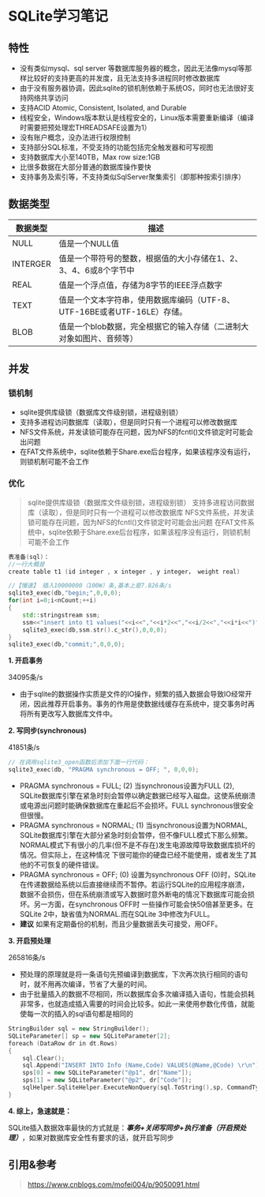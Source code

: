# SQLite学习笔记
## 特性
- 没有类似mysql、sql server 等数据库服务器的概念，因此无法像mysql等那样比较好的支持更高的并发度，且无法支持多进程同时修改数据库
- 由于没有服务器协调，因此sqlite的锁机制依赖于系统OS，同时也无法很好支持网络共享访问
- 支持ACID Atomic, Consistent, Isolated, and Durable
- 线程安全，Windows版本默认是线程安全的，Linux版本需要重新编译（编译时需要把预处理宏THREADSAFE设置为1）
- 没有账户概念，没办法进行权限控制
- 支持部分SQL标准，不受支持的功能包括完全触发器和可写视图
- 支持数据库大小至140TB，Max row size:1GB
- 比很多数据在大部分普通的数据库操作要快
- 支持事务及索引等，不支持类似SqlServer聚集索引（即那种按索引排序）

## 数据类型
数据类型 | 描述
-|-
NULL | 值是一个NULL值 | 
INTERGER | 值是一个带符号的整数，根据值的大小存储在1、2、3、4、6或8个字节中 | 
REAL | 值是一个浮点值，存储为8字节的IEEE浮点数字 | 
TEXT | 值是一个文本字符串，使用数据库编码（UTF-8、UTF-16BE或者UTF-16LE）存储。
BLOB | 值是一个blob数据，完全根据它的输入存储（二进制大对象如图片、音频等）

## 并发
### 锁机制
- sqlite提供库级锁（数据库文件级别锁，进程级别锁）
- 支持多进程访问数据库（读取），但是同时只有一个进程可以修改数据库
- NFS文件系统，并发读锁可能存在问题，因为NFS的fcntl()文件锁定时可能会出问题
- 在FAT文件系统中，sqlite依赖于Share.exe后台程序，如果该程序没有运行，则锁机制可能不会工作

### 优化
> sqlite提供库级锁（数据库文件级别锁，进程级别锁）
支持多进程访问数据库（读取），但是同时只有一个进程可以修改数据库
NFS文件系统，并发读锁可能存在问题，因为NFS的fcntl()文件锁定时可能会出问题
在FAT文件系统中，sqlite依赖于Share.exe后台程序，如果该程序没有运行，则锁机制可能不会工作

```c++
表准备(sql)：
//一行大概是
create table t1 (id integer , x integer , y integer， weight real)  

//【慢速】 插入10000000（100W）条,基本上是7.826条/s
sqlite3_exec(db,"begin;",0,0,0);  
for(int i=0;i<nCount;++i)  
{  
    std::stringstream ssm;  
    ssm<<"insert into t1 values("<<i<<","<<i*2<<","<<i/2<<","<<i*i<<")";  
    sqlite3_exec(db,ssm.str().c_str(),0,0,0);  
}  
sqlite3_exec(db,"commit;",0,0,0); 
```
**1. 开启事务**

34095条/s

- 由于sqlite的数据操作实质是文件的IO操作，频繁的插入数据会导致IO经常开闭，因此推荐开启事务。事务的作用是使数据线缓存在系统中，提交事务时再将所有更改写入数据库文件中。

**2. 写同步(synchronous)**

41851条/s
```c++
// 在调用sqlite3_open函数后添加下面一行代码：
sqlite3_exec(db, "PRAGMA synchronous = OFF; ", 0,0,0);
```
- PRAGMA synchronous = FULL; (2) 当synchronous设置为FULL (2), SQLite数据库引擎在紧急时刻会暂停以确定数据已经写入磁盘。这使系统崩溃或电源出问题时能确保数据库在重起后不会损坏。FULL synchronous很安全但很慢。
- PRAGMA synchronous = NORMAL; (1) 当synchronous设置为NORMAL, SQLite数据库引擎在大部分紧急时刻会暂停，但不像FULL模式下那么频繁。 NORMAL模式下有很小的几率(但不是不存在)发生电源故障导致数据库损坏的情况。但实际上，在这种情况 下很可能你的硬盘已经不能使用，或者发生了其他的不可恢复的硬件错误。
- PRAGMA synchronous = OFF; (0) 设置为synchronous OFF (0)时，SQLite在传递数据给系统以后直接继续而不暂停。若运行SQLite的应用程序崩溃， 数据不会损伤，但在系统崩溃或写入数据时意外断电的情况下数据库可能会损坏。另一方面，在synchronous OFF时 一些操作可能会快50倍甚至更多。在SQLite 2中，缺省值为NORMAL.而在SQLite 3中修改为FULL。
- **建议** 如果有定期备份的机制，而且少量数据丢失可接受，用OFF。

**3. 开启预处理**

265816条/s

- 预处理的原理就是将一条语句先预编译到数据库，下次再次执行相同的语句时，就不用再次编译，节省了大量的时间。
- 由于批量插入的数据不尽相同，所以数据库会多次编译插入语句，性能会损耗非常多，也就造成插入需要的时间会比较多。如此一来使用参数化传值，就能使每一次的插入的sql语句都是相同的

```c++
StringBuilder sql = new StringBuilder();
SQLiteParameter[] sp = new SQLiteParameter[2];
foreach (DataRow dr in dt.Rows)
{
    sql.Clear();
    sql.Append("INSERT INTO Info (Name,Code) VALUES(@Name,@Code) \r\n");  
    sps[0] = new SQLiteParameter("@p1", dr["Name"]);
    sps[1] = new SQLiteParameter("@p2", dr["Code"]);
    sqlHelper.SqliteHelper.ExecuteNonQuery(sql.ToString(),sp, CommandType.Text);  
}
```

**4. 综上，急速就是：**

SQLite插入数据效率最快的方式就是：***事务+关闭写同步+执行准备（开启预处理）***，如果对数据库安全性有要求的话，就开启写同步

## 引用&参考
> https://www.cnblogs.com/mofei004/p/9050091.html